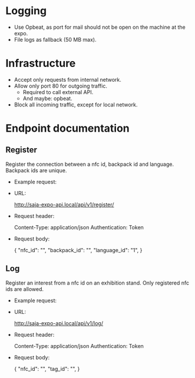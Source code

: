 Logging
=======

* Use Opbeat, as port for mail should not be open on the machine at the expo.
* File logs as fallback (50 MB max).


Infrastructure
==============

* Accept only requests from internal network.
* Allow only port 80 for outgoing traffic.
  * Required to call external API.
  * And maybe: opbeat.
* Block all incoming traffic, except for local network.


Endpoint documentation
======================


Register
--------
Register the connection between a nfc id, backpack id and language. Backpack ids
are unique.


* Example request:
* URL:

  http://saja-expo-api.local/api/v1/register/

* Request header:

  Content-Type: application/json
  Authentication: Token <token>

* Request body:

  {
      "nfc_id": "<foo>",
      "backpack_id": "<bar>",
      "language_id": "1",
  }


Log
---

Register an interest from a nfc id on an exhibition stand. Only registered nfc
ids are allowed.

* Example request:
* URL:

  http://saja-expo-api.local/api/v1/log/

* Request header:

  Content-Type: application/json
  Authentication: Token <token>

* Request body:

  {
      "nfc_id": "<foo>",
      "tag_id": "<bar>",
  }
